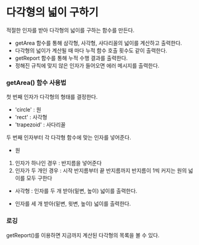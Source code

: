 # 다각형의 넓이 구하기
적절한 인자를 받아 다각형의 넓이를 구하는 함수를 만든다.  
* getArea 함수를 통해 삼각형, 사각형, 사다리꼴의 넓이를 계산하고 출력한다.
* 다각형의 넓이가 계산될 때 마다 누적 함수 호출 횟수도 같이 출력한다.
* getReport 함수를 통해 누적 수행 결과를 출력한다.
* 정해진 규칙에 맞지 않은 인자가 들어오면 에러 메시지를 출력한다.

### getArea() 함수 사용법

첫 번째 인자가 다각형의 형태를 결정한다.  

* 'circle' : 원
* 'rect' : 사각형
* 'trapezoid' : 사다리꼴

두 번째 인자부터 각 다각형 함수에 맞는 인자를 넣어준다.  

* 원
1. 인자가 하나인 경우 : 반지름을 넣어준다
2. 인자가 두 개인 경우 : 시작 반지름부터 끝 반지름까지 반지름이 1씩 커지는 원의 넓이를 모두 구한다

* 사각형 : 인자를 두 개 받아(밑변, 높이) 넓이를 출력한다.

* 인자를 세 개 받아(밑변, 윗변, 높이) 넓이를 출력한다.

### 로깅

getReport()를 이용하면 지금까지 계산된 다각형의 목록을 볼 수 있다.
